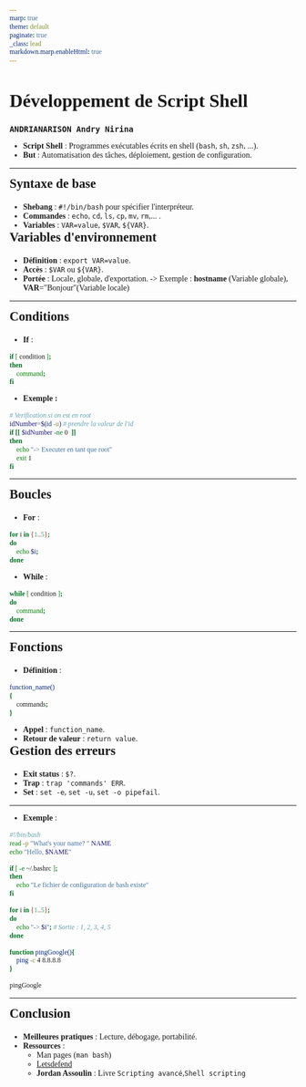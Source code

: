 ```yaml
---
marp: true
theme: default
paginate: true
_class: lead
markdown.marp.enableHtml: true
---
```

<style>
    *{
        font-family: "Victor Mono SemiBold", "Italic";
        margin: 0px;
    }
    h1{
        margin: 0;
        padding: 0;
        font-weight:600;
        font-size:1.4rem;
        margin-bottom: 20px;
    }
    h2{
        font-size:2rem;
        color:;
    }
</style>

## **Développement de Script Shell**

### `ANDRIANARISON Andry Nirina`

- **Script Shell** : Programmes exécutables écrits en shell (`bash`, `sh`, `zsh`, ...).
- **But** : Automatisation des tâches, déploiement, gestion de configuration.

---

# Syntaxe de base

- **Shebang** : `#!/bin/bash` pour spécifier l'interpréteur.
- **Commandes** : `echo`, `cd`, `ls`, `cp`, `mv`, `rm`,... .
- **Variables** : `VAR=value`, `$VAR`, `${VAR}`.

# Variables d'environnement

- **Définition** : `export VAR=value`.
- **Accès** : `$VAR` ou `${VAR}`.
- **Portée** : Locale, globale, d'exportation.
-> Exemple : **hostname** (Variable globale), **VAR**="Bonjour"(Variable locale)


---

# Conditions

- **If** : 
```bash
if [ condition ]; 
then 
    command; 
fi
```

- **Exemple :**
```bash
# Verification si on est en root
idNumber=$(id -u) # prendre la valeur de l'id
if [[ $idNumber -ne 0  ]]
then
    echo "-> Executer en tant que root"
    exit 1
fi
```

---

# Boucles

- **For** : 
```bash 
for i in {1..5}; 
do 
    echo $i; 
done
```
- **While** : 
```bash
while [ condition ]; 
do 
    command; 
done
```
---

# Fonctions

- **Définition** : 
```bash
function_name() 
{ 
    commands; 
}
```
- **Appel** : `function_name`.
- **Retour de valeur** : `return value`.

# Gestion des erreurs

- **Exit status** : `$?`.
- **Trap** : `trap 'commands' ERR`.
- **Set** : `set -e`, `set -u`, `set -o pipefail`.

---



- **Exemple** :
```bash
#!/bin/bash
read -p "What's your name? " NAME
echo "Hello, $NAME"

if [ -e ~/.bashrc ];
then
    echo "Le fichier de configuration de bash existe"
fi

for i in {1..5};
do 
    echo "-> $i"; # Sortie : 1, 2, 3, 4, 5
done

function pingGoogle(){
    ping -c 4 8.8.8.8
}

pingGoogle
```
---
# Conclusion
- **Meilleures pratiques** : Lecture, débogage, portabilité.
- **Ressources** : 
    - Man pages (`man bash`)
    - [Letsdefend](letsdefend.io)
    - **Jordan Assoulin** : Livre `Scripting avancé`,`Shell scripting`
<!-- 
---

# Questions ?

- **Addresse Mail** : [andrynirina.andrianarison@gmail.com](andrynirina.andrianarison@gmail.com)
- **Réseaux sociaux** : [@Andry0-Id]() -->
